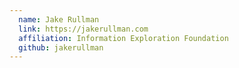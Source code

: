 ```yaml
---
  name: Jake Rullman
  link: https://jakerullman.com
  affiliation: Information Exploration Foundation
  github: jakerullman
---
```

